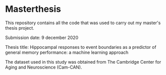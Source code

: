 # Masterthesis

This repository contains all the code that was used to carry out my master's thesis project.

Submission date: 9 december 2020

Thesis title: Hippocampal responses to event boundaries as a predictor of general memory performance: a machine learning approach

The dataset used in this study was obtained from The Cambridge Center for Aging and Neuroscience (Cam-CAN).
